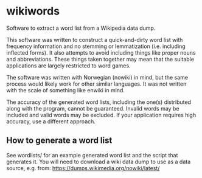 # wikiwords

Software to extract a word list from a Wikipedia data dump.

This software was written to construct a quick-and-dirty
word list with frequency information and no stemming or
lemmatization (i.e. including inflected forms). It also
attempts to avoid including things like proper nouns
and abbreviations. These things taken together may mean
that the suitable applications are largely restricted to
word games.

The software was written with Norwegian (nowiki) in mind,
but the same process would likely work for other similar
languages. It was not written with the scale of something
like enwiki in mind.

The accuracy of the generated word lists, including the one(s)
distributed along with the program, cannot be guaranteed.
Invalid words may be included and valid words may be excluded.
If your application requires high accuracy, use a different
approach.

## How to generate a word list

See wordlists/ for an example generated word list and the
script that generates it. You will need to download a
wiki data dump to use as a data source, e.g. from:
  https://dumps.wikimedia.org/nowiki/latest/ 
